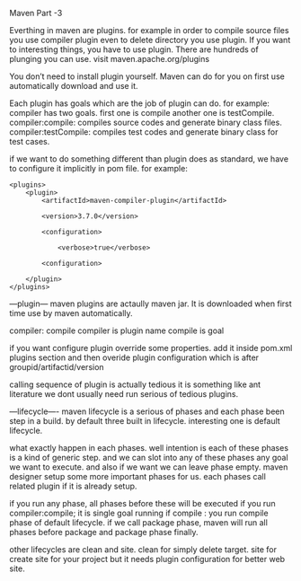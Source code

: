 Maven Part -3

Everthing in maven are plugins. for example in order to compile source files you use compiler plugin even to delete directory you use plugin. 
If you want to interesting things, you have to use plugin. There are hundreds of plunging you can use.
visit maven.apache.org/plugins

You don’t need to install plugin yourself. Maven can do for you on first use automatically download and use it. 

Each plugin has goals which are the job of plugin can do.
for example: 
compiler has two goals. first one is compile another one is testCompile. 
compiler:compile: compiles source codes and generate binary class files.
compiler:testCompile: compiles test codes and generate binary class for test cases.

if we want to do something different than plugin does as standard, we have to configure it implicitly in pom file. for example:
<build>

	<plugins>
		<plugin>
			<artifactId>maven-compiler-plugin</artifactId>

			<version>3.7.0</version>

			<configuration>

				<verbose>true</verbose>

			<configuration>

		</plugin>
	</plugins>
</build>
 


—plugin—
maven plugins are actaully maven jar. It is downloaded when first time use by maven automatically. 

compiler: compile
compiler is plugin name
compile is goal

if you want configure plugin override some properties. add it inside pom.xml plugins section and then overide plugin configuration which is after groupid/artifactid/version

calling sequence of plugin is actually tedious it is something like ant literature
we dont usually need run serious of tedious plugins.

—lifecycle—-
maven lifecycle is a serious of phases and each phase been step in a build. by default three built in lifecycle. interesting one is default lifecycle.

what exactly happen in each phases. well intention is each of these phases is a kind of generic step. and we can slot into any of these phases any goal we want to execute. and also if we want we can leave phase empty. 
maven designer setup some more important phases for us. 
each phases call related plugin if it is already setup.

if you run any phase, all phases before these will be executed
if you run compiler:compile; it is single goal running
if compile : you run compile phase of default lifecycle.
if we call package phase, maven will run all phases before package and package phase finally.

other lifecycles are clean and site.
clean for simply delete target.
site for create site for your project but it needs plugin configuration for better web site.